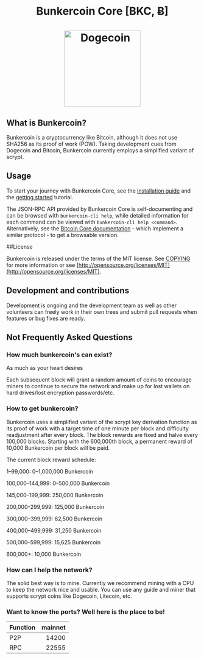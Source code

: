 <h1 align="center">
Bunkercoin Core [BKC, Ƀ]
<br/><br/>
<img src="https://avatars.githubusercontent.com/u/84141344?s=200&v=4" alt="Dogecoin" width="200"/>
</h1>

## [](https://github.com/bunkercoin-project/bunkercoin/tree/master#what-is-bunkercoin)What is Bunkercoin?

Bunkercoin is a cryptocurrency like Bitcoin, although it does not use SHA256 as its proof of work (POW). Taking development cues from Dogecoin and Bitcoin, Bunkercoin currently employs a simplified variant of scrypt.

## Usage 

To start your journey with Bunkercoin Core, see the [installation guide](INSTALL.md) and the [getting started](doc/getting-started.md) tutorial.

The JSON-RPC API provided by Bunkercoin Core is self-documenting and can be browsed with `bunkercoin-cli help`, while detailed information for each command can be viewed with `bunkercoin-cli help <command>`. Alternatively, see the [Bitcoin Core documentation](https://developer.bitcoin.org/reference/rpc/) - which implement a similar protocol - to get a browsable version.

##License

Bunkercoin is released under the terms of the MIT license. See  [COPYING](https://github.com/bunkercoin-project/bunkercoin/blob/master/COPYING)  for more information or see  [http://opensource.org/licenses/MIT](http://opensource.org/licenses/MIT).

## Development and contributions

Development is ongoing and the development team as well as other volunteers can freely work in their own trees and submit pull requests when features or bug fixes are ready.

## Not Frequently Asked Questions

### How much bunkercoin's can exist?

As much as your heart desires

Each subsequent block will grant a random amount of coins to encourage miners to continue to secure the network and make up for lost wallets on hard drives/lost encryption passwords/etc.

### How to get bunkercoin?

Bunkercoin uses a simplified variant of the scrypt key derivation function as its proof of work with a target time of one minute per block and difficulty readjustment after every block. The block rewards are fixed and halve every 100,000 blocks. Starting with the 600,000th block, a permanent reward of 10,000 Bunkercoin per block will be paid.

The current block reward schedule:

1–99,000: 0–1,000,000 Bunkercoin

100,000–144,999: 0–500,000 Bunkercoin

145,000–199,999: 250,000 Bunkercoin

200,000–299,999: 125,000 Bunkercoin

300,000–399,999: 62,500 Bunkercoin

400,000–499,999: 31,250 Bunkercoin

500,000–599,999: 15,625 Bunkercoin

600,000+: 10,000 Bunkercoin



### How can I help the network?

The solid best way is to mine. Currently we recommend mining with a CPU to keep the network nice and usable. You can use any guide and miner that supports scrypt coins like Dogecoin, Litecoin, etc.

### Want to know the ports? Well here is the place to be!

| Function | mainnet |
| :------- | ------: | 
| P2P      |   14200 |
| RPC      |   22555 |
